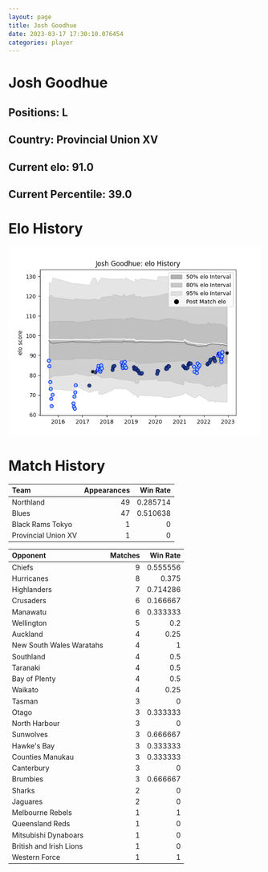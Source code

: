 ```yaml
---  
layout: page  
title: Josh Goodhue  
date: 2023-03-17 17:30:10.076454  
categories: player  
---
```

# Josh Goodhue

## Positions: L

## Country: Provincial Union XV

## Current elo: 91.0

## Current Percentile: 39.0

# Elo History


![elo history](history_JoshGoodhue.png)
# Match History


| Team                |   Appearances |   Win Rate |
|:--------------------|--------------:|-----------:|
| Northland           |            49 |   0.285714 |
| Blues               |            47 |   0.510638 |
| Black Rams Tokyo    |             1 |   0        |
| Provincial Union XV |             1 |   0        |

| Opponent                 |   Matches |   Win Rate |
|:-------------------------|----------:|-----------:|
| Chiefs                   |         9 |   0.555556 |
| Hurricanes               |         8 |   0.375    |
| Highlanders              |         7 |   0.714286 |
| Crusaders                |         6 |   0.166667 |
| Manawatu                 |         6 |   0.333333 |
| Wellington               |         5 |   0.2      |
| Auckland                 |         4 |   0.25     |
| New South Wales Waratahs |         4 |   1        |
| Southland                |         4 |   0.5      |
| Taranaki                 |         4 |   0.5      |
| Bay of Plenty            |         4 |   0.5      |
| Waikato                  |         4 |   0.25     |
| Tasman                   |         3 |   0        |
| Otago                    |         3 |   0.333333 |
| North Harbour            |         3 |   0        |
| Sunwolves                |         3 |   0.666667 |
| Hawke's Bay              |         3 |   0.333333 |
| Counties Manukau         |         3 |   0.333333 |
| Canterbury               |         3 |   0        |
| Brumbies                 |         3 |   0.666667 |
| Sharks                   |         2 |   0        |
| Jaguares                 |         2 |   0        |
| Melbourne Rebels         |         1 |   1        |
| Queensland Reds          |         1 |   0        |
| Mitsubishi Dynaboars     |         1 |   0        |
| British and Irish Lions  |         1 |   0        |
| Western Force            |         1 |   1        |
